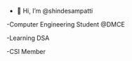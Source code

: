 - 👋 Hi, I’m @shindesampatti

-Computer Engineering Student @DMCE

-Learning DSA

-CSI Member
<!---
shindesampatti/shindesampatti is a ✨ special ✨ repository because its `README.md` (this file) appears on your GitHub profile.
You can click the Preview link to take a look at your changes.
--->
